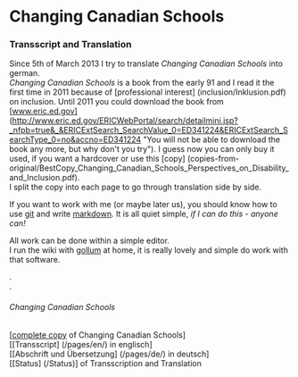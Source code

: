 # Changing Canadian Schools
### Transscript and Translation  
Since 5th of March 2013 I try to translate *Changing Canadian Schools* into german.  
*Changing Canadian Schools* is a book from the early 91 and I read it the first time in 2011 because of [professional interest] (inclusion/Inklusion.pdf) on inclusion.
Until 2011 you could download the book from [www.eric.ed.gov] 
(http://www.eric.ed.gov/ERICWebPortal/search/detailmini.jsp?_nfpb=true&_&ERICExtSearch_SearchValue_0=ED341224&ERICExtSearch_SearchType_0=no&accno=ED341224 "You will not be able to download the book any more, but why don't you try"). I guess now you can only buy it used, if you want a hardcover or use this [copy] (copies-from-original/BestCopy_Changing_Canadian_Schools_Perspectives_on_Disability_and_Inclusion.pdf).   
I split the copy into each page to go through translation side by side.  

If you want to work with me (or maybe later us), you should know how to use [git](http://git-scm.com/) and write [markdown](http://daringfireball.net/projects/markdown/). It is all quiet simple, *if I can do this - anyone can!*

All work can be done within a simple editor.  
I run the wiki with [gollum](https://github.com/gollum/gollum/blob/master/README.md) at home, it is really lovely and simple do work with that software. 

.  
.  
###### Changing Canadian Schools

[[complete copy](/copies-from-original/BestCopy_Changing_Canadian_Schools_Perspectives_on_Disability_and_Inclusion.pdf) of Changing Canadian Schools]  
[[Transscript] (/pages/en/) in englisch]  
[[Abschrift und Übersetzung] (/pages/de/) in deutsch]  
[[Status] (/Status)] of Transscription and Translation
